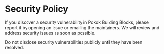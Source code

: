 # Security Policy

If you discover a security vulnerability in Pokok Building Blocks, please report it by opening an issue or emailing the maintainers. We will review and address security issues as soon as possible.

Do not disclose security vulnerabilities publicly until they have been resolved.
